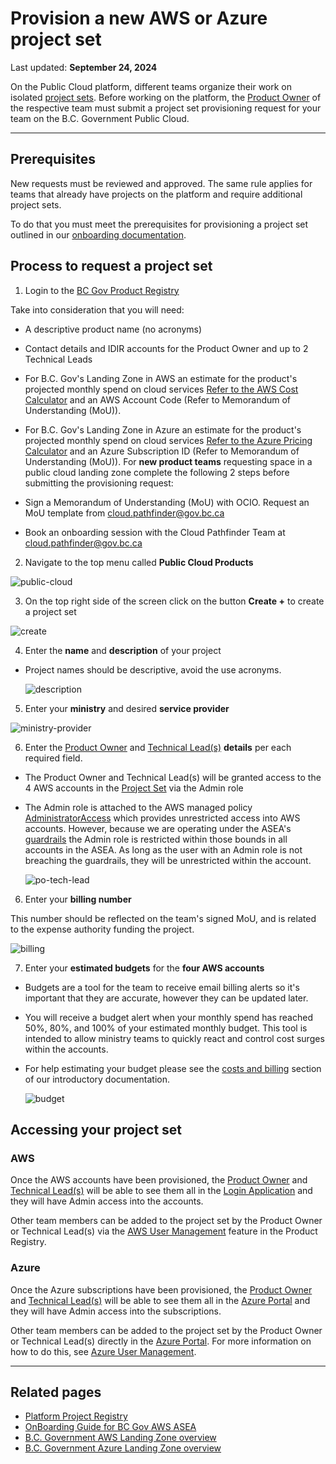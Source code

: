# Provision a new AWS or Azure project set

Last updated: **September 24, 2024**

On the Public Cloud platform, different teams organize their work on isolated [project sets](../design-build-and-deploy-an-application/deploy-an-app-to-the-aws-landing-zone.md#aws-accounts-in-your-project-set). Before working on the platform, the [Product Owner](../get-started/bc-govs-aws-landing-zone-overview.md#key-features-of-the-product-registry-service) of the respective team must submit a project set provisioning request for your team on the B.C. Government Public Cloud.

---

## Prerequisites

New requests must be reviewed and approved. The same rule applies for teams that already have projects on the platform and require additional project sets.

To do that you must meet the prerequisites for provisioning a project set outlined in our [onboarding documentation](https://digital.gov.bc.ca/cloud/services/public/onboard/).

## Process to request a project set

1. Login to the [BC Gov Product Registry](https://registry.developer.gov.bc.ca/login)

  Take into consideration that you will need:

- A descriptive product name (no acronyms)
- Contact details and IDIR accounts for the Product Owner and up to 2 Technical Leads
- For B.C. Gov's Landing Zone in AWS an estimate for the product's projected monthly spend on cloud services [Refer to the AWS Cost Calculator](https://calculator.aws/#/) and an AWS Account Code (Refer to Memorandum of Understanding (MoU)).
- For B.C. Gov's Landing Zone in Azure an estimate for the product's projected monthly spend on cloud services [Refer to the Azure Pricing Calculator](https://azure.microsoft.com/en-ca/pricing/calculator/) and an Azure Subscription ID (Refer to Memorandum of Understanding (MoU)).
  For **new product teams** requesting space in a public cloud landing zone complete the following 2 steps before submitting the provisioning request:

- Sign a Memorandum of Understanding (MoU) with OCIO. Request an MoU template from <cloud.pathfinder@gov.bc.ca>
- Book an onboarding session with the Cloud Pathfinder Team at <cloud.pathfinder@gov.bc.ca>

2. Navigate to the top menu called **Public Cloud Products**

  ![public-cloud](../images/provision-a-project-set/public-cloud.png)

3. On the top right side of the screen click on the button **Create +** to create a project set

  ![create](../images/provision-a-project-set/create.png)

4. Enter the **name** and **description** of your project

- Project names should be descriptive, avoid the use acronyms.

  ![description](../images/provision-a-project-set/description.png)

5. Enter your **ministry** and desired **service provider**

  ![ministry-provider](../images/provision-a-project-set/ministry-provider.png)

6. Enter the [Product Owner](../get-started/bc-govs-aws-landing-zone-overview.md#key-features-of-the-product-registry-service) and [Technical Lead(s)](get-started/bc-govs-aws-landing-zone-overview.md#key-features-of-the-product-registry-service) **details** per each required field.

    <!-- TODO: move some of this to a separate "RBAC", or "Login Application" document and link to it here -->

- The Product Owner and Technical Lead(s) will be granted access to the 4 AWS accounts in the [Project Set](../design-build-and-deploy-an-application/deploy-an-app-to-the-aws-landing-zone.md#aws-accounts-in-your-project-set) via the Admin role
- The Admin role is attached to the AWS managed policy [AdministratorAccess](https://docs.aws.amazon.com/aws-managed-policy/latest/reference/AdministratorAccess.html) which provides unrestricted access into AWS accounts. However, because we are operating under the ASEA's [guardrails](../get-started/bc-govs-aws-landing-zone-overview.md#security-guardrails) the Admin role is restricted within those bounds in all accounts in the ASEA. As long as the user with an Admin role is not breaching the guardrails, they will be unrestricted within the account.

  ![po-tech-lead](../images/provision-a-project-set/po-tech-leads.png)

6. Enter your **billing number**

  This number should be reflected on the team's signed MoU, and is related to the expense authority funding the project.

  ![billing](../images/provision-a-project-set/billing.png)

7. Enter your **estimated budgets** for the **four AWS accounts**

- Budgets are a tool for the team to receive email billing alerts so it's important that they are accurate, however they can be updated later.
- You will receive a budget alert when your monthly spend has reached 50%, 80%, and 100% of your estimated monthly budget. This tool is intended to allow ministry teams to quickly react and control cost surges within the accounts.
- For help estimating your budget please see the [costs and billing](https://digital.gov.bc.ca/cloud/services/public/intro/#costs) section of our introductory documentation.

  ![budget](../images/provision-a-project-set/budget.png)

## Accessing your project set

### AWS

Once the AWS accounts have been provisioned, the [Product Owner](../get-started/bc-govs-aws-landing-zone-overview.md#key-features-of-the-product-registry-service) and [Technical Lead(s)](../get-started/bc-govs-aws-landing-zone-overview.md#key-features-of-the-product-registry-service) will be able to see them all in the [Login Application](https://login.nimbus.cloud.gov.bc.ca/) and they will have Admin access into the accounts.

Other team members can be added to the project set by the Product Owner or Technical Lead(s) via the [AWS User Management](../aws/user-management.md) feature in the Product Registry.

### Azure

Once the Azure subscriptions have been provisioned, the [Product Owner](../get-started/bc-govs-azure-landing-zone-overview.md#key-features-of-the-product-registry-service) and [Technical Lead(s)](../get-started/bc-govs-azure-landing-zone-overview.md#key-features-of-the-product-registry-service) will be able to see them all in the [Azure Portal](https://portal.azure.com/) and they will have Admin access into the subscriptions.

Other team members can be added to the project set by the Product Owner or Technical Lead(s) directly in the [Azure Portal](https://portal.azure.com/). For more information on how to do this, see [Azure User Management](../azure/user-management.md).

---

## Related pages

- [Platform Project Registry](https://registry.developer.gov.bc.ca/login)
- [OnBoarding Guide for BC Gov AWS ASEA](https://digital.gov.bc.ca/cloud/services/public/onboard/)
- [B.C. Government AWS Landing Zone overview](../aws/get-started/bc-govs-aws-landing-zone-overview.md)
- [B.C. Government Azure Landing Zone overview](../azure/get-started/bc-govs-azure-landing-zone-overview.md)
